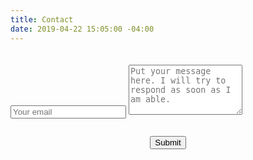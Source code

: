 ```yaml
---
title: Contact
date: 2019-04-22 15:05:00 -04:00
---
```


<form method="POST" action="https://formspree.io/contact@papertinker.com">
  <input type="email" name="email" placeholder="Your email">
  <textarea style="height: 6em;margin: 1.5em 0 0 0;" name="message" placeholder="Put your message here. I will try to respond as soon as I am able."></textarea>
  <div align="center" style="padding: 2em 0 0 0;">
<button style="margin: 0 auto;" type="submit">Submit</button></div>
</form>